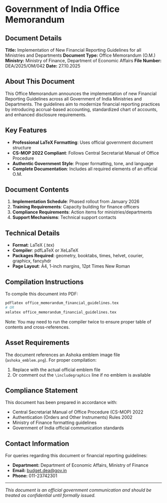# Government of India Office Memorandum

## Document Details

**Title:** Implementation of New Financial Reporting Guidelines for all Ministries and Departments
**Document Type:** Office Memorandum (O.M.)
**Ministry:** Ministry of Finance, Department of Economic Affairs
**File Number:** DEA/2025/OM/042
**Date:** 27.10.2025

## About This Document

This Office Memorandum announces the implementation of new Financial Reporting Guidelines across all Government of India Ministries and Departments. The guidelines aim to modernize financial reporting practices by introducing accrual-based accounting, standardized chart of accounts, and enhanced disclosure requirements.

## Key Features

- **Professional LaTeX Formatting**: Uses official government document structure
- **CS-MOP 2022 Compliant**: Follows Central Secretariat Manual of Office Procedure
- **Authentic Government Style**: Proper formatting, tone, and language
- **Complete Documentation**: Includes all required elements of an official O.M.

## Document Contents

1. **Implementation Schedule**: Phased rollout from January 2026
2. **Training Requirements**: Capacity building for finance officers
3. **Compliance Requirements**: Action items for ministries/departments
4. **Support Mechanisms**: Technical support contacts

## Technical Details

- **Format**: LaTeX (.tex)
- **Compiler**: pdfLaTeX or XeLaTeX
- **Packages Required**: geometry, booktabs, times, helvet, courier, graphicx, fancyhdr
- **Page Layout**: A4, 1-inch margins, 12pt Times New Roman

## Compilation Instructions

To compile this document into PDF:

```bash
pdflatex office_memorandum_financial_guidelines.tex
# OR
xelatex office_memorandum_financial_guidelines.tex
```

Note: You may need to run the compiler twice to ensure proper table of contents and cross-references.

## Asset Requirements

The document references an Ashoka emblem image file (`ashoka_emblem.png`). For proper compilation:

1. Replace with the actual official emblem file
2. Or comment out the `\includegraphics` line if no emblem is available

## Compliance Statement

This document has been prepared in accordance with:
- Central Secretariat Manual of Office Procedure (CS-MOP) 2022
- Authentication (Orders and Other Instruments) Rules 2002
- Ministry of Finance formatting guidelines
- Government of India official communication standards

## Contact Information

For queries regarding this document or financial reporting guidelines:
- **Department:** Department of Economic Affairs, Ministry of Finance
- **Email:** budget.dea@gov.in
- **Phone:** 011-23742301

---

*This document is an official government communication and should be treated as confidential until formally issued.*